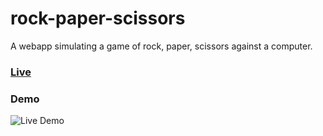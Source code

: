 # rock-paper-scissors

A webapp simulating a game of rock, paper, scissors against a computer. 
### [Live](https://rkjames202.github.io/rock-paper-scissors/)
### Demo
![Live Demo](https://media.giphy.com/media/9QSILQfZdmSsxbrjZE/giphy.gif)
